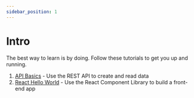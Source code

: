```yaml
---
sidebar_position: 1
---
```


# Intro

The best way to learn is by doing.  Follow these tutorials to get you up and running.

1. [API Basics](./api-basics/create-fhir-data) - Use the REST API to create and read data
2. [React Hello World](./react-hello-world/hello-world-part-1) - Use the React Component Library to build a front-end app
